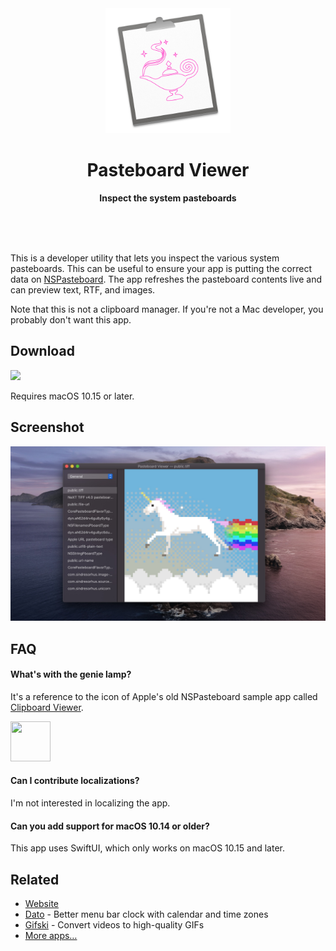 <div align="center">
	<a href="https://sindresorhus.com/pasteboard-viewer">
		<img src="Stuff/AppIcon-readme.png" width="200" height="200">
	</a>
	<h1>Pasteboard Viewer</h1>
	<p>
		<b>Inspect the system pasteboards</b>
	</p>
	<br>
	<br>
	<br>
</div>

This is a developer utility that lets you inspect the various system pasteboards. This can be useful to ensure your app is putting the correct data on [NSPasteboard](https://developer.apple.com/documentation/appkit/nspasteboard). The app refreshes the pasteboard contents live and can preview text, RTF, and images.

Note that this is not a clipboard manager. If you're not a Mac developer, you probably don't want this app.

## Download

[![](https://linkmaker.itunes.apple.com/assets/shared/badges/en-us/macappstore-lrg.svg)](https://apps.apple.com/app/id1499215709?mt=12)

Requires macOS 10.15 or later.

## Screenshot

<img src="Stuff/screenshot1.jpg" width="1163">

## FAQ

#### What's with the genie lamp?

It's a reference to the icon of Apple's old NSPasteboard sample app called [Clipboard Viewer](https://developer.apple.com/library/archive/samplecode/ClipboardViewer/Introduction/Intro.html).

<img src="https://user-images.githubusercontent.com/170270/74718709-5a658a80-5265-11ea-8c93-02a12f72f8d1.png" width="64" height="64">

#### Can I contribute localizations?

I'm not interested in localizing the app.

#### Can you add support for macOS 10.14 or older?

This app uses SwiftUI, which only works on macOS 10.15 and later.

## Related

- [Website](https://sindresorhus.com/pasteboard-viewer)
- [Dato](https://sindresorhus.com/dato) - Better menu bar clock with calendar and time zones
- [Gifski](https://github.com/sindresorhus/Gifski) - Convert videos to high-quality GIFs
- [More apps…](https://sindresorhus.com/apps)
